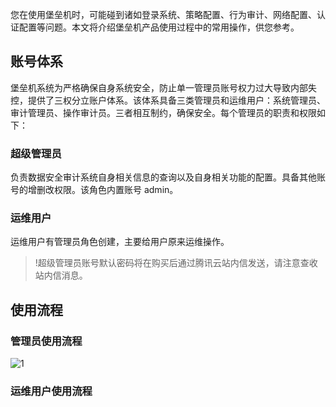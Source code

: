 您在使用堡垒机时，可能碰到诸如登录系统、策略配置、行为审计、网络配置、认证配置等问题。本文将介绍堡垒机产品使用过程中的常用操作，供您参考。

## 账号体系
堡垒机系统为严格确保自身系统安全，防止单一管理员账号权力过大导致内部失控，提供了三权分立账户体系。该体系具备三类管理员和运维用户：系统管理员、审计管理员、操作审计员。三者相互制约，确保安全。每个管理员的职责和权限如下：

### 超级管理员
负责数据安全审计系统自身相关信息的查询以及自身相关功能的配置。具备其他账号的增删改权限。该角色内置账号 admin。

### 运维用户
运维用户有管理员角色创建，主要给用户原来运维操作。


>!超级管理员账号默认密码将在购买后通过腾讯云站内信发送，请注意查收站内信消息。


## 使用流程
### 管理员使用流程
![1](https://main.qcloudimg.com/raw/40e45e85d307ceef34b4b20be58e0cbc.png)

### 运维用户使用流程
